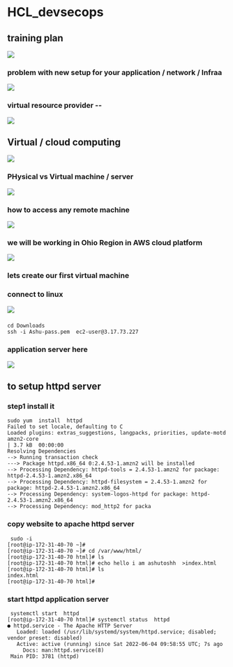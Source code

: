 # HCL_devsecops

## training plan 

<img src="plan.png">

### problem with new setup for your application / network / Infraa 

<img src="prob.png">

### virtual resource provider -- 

<img src="vs.png">

## Virtual / cloud computing 

<img src="cp.png">

### PHysical vs Virtual machine / server 

<img src="vm1.png">

### how to access any remote machine 

<img src="access.png">

### we will be working in Ohio Region in AWS cloud platform 

<img src="ec2.png">


### lets create our first virtual machine 

### connect to linux 

<img src="ssh.png">

###

```
cd Downloads
ssh -i Ashu-pass.pem  ec2-user@3.17.73.227 
```

### application server here

<img src="httpd.png">

## to setup httpd server 

### step1 install it 

```
sudo yum  install  httpd 
Failed to set locale, defaulting to C
Loaded plugins: extras_suggestions, langpacks, priorities, update-motd
amzn2-core                                                                                            | 3.7 kB  00:00:00     
Resolving Dependencies
--> Running transaction check
---> Package httpd.x86_64 0:2.4.53-1.amzn2 will be installed
--> Processing Dependency: httpd-tools = 2.4.53-1.amzn2 for package: httpd-2.4.53-1.amzn2.x86_64
--> Processing Dependency: httpd-filesystem = 2.4.53-1.amzn2 for package: httpd-2.4.53-1.amzn2.x86_64
--> Processing Dependency: system-logos-httpd for package: httpd-2.4.53-1.amzn2.x86_64
--> Processing Dependency: mod_http2 for packa
```

### copy website to apache httpd server 

```
 sudo -i
[root@ip-172-31-40-70 ~]# 
[root@ip-172-31-40-70 ~]# cd /var/www/html/
[root@ip-172-31-40-70 html]# ls
[root@ip-172-31-40-70 html]# echo hello i am ashutoshh  >index.html 
[root@ip-172-31-40-70 html]# ls
index.html
[root@ip-172-31-40-70 html]# 

```

### start httpd application server 

```
 systemctl start  httpd 
[root@ip-172-31-40-70 html]# systemctl status  httpd 
● httpd.service - The Apache HTTP Server
   Loaded: loaded (/usr/lib/systemd/system/httpd.service; disabled; vendor preset: disabled)
   Active: active (running) since Sat 2022-06-04 09:58:55 UTC; 7s ago
     Docs: man:httpd.service(8)
 Main PID: 3781 (httpd)

```

